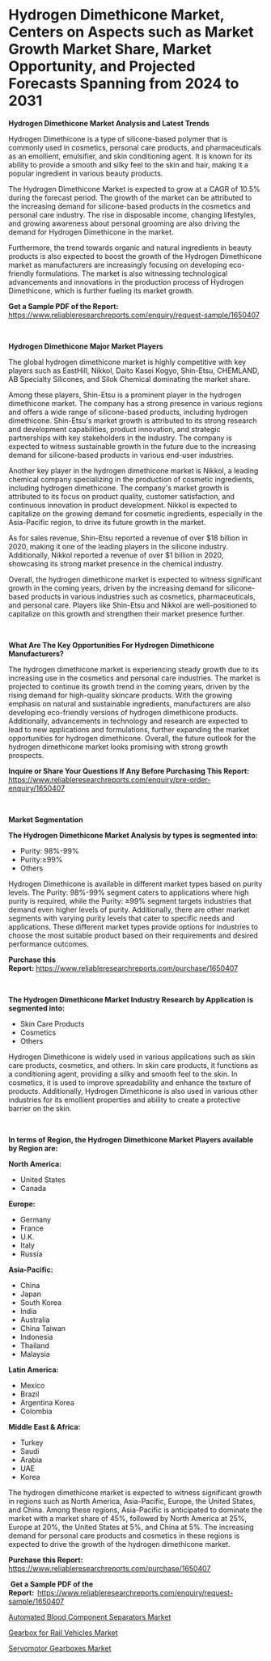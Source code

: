 <p><h1>Hydrogen Dimethicone Market, Centers on Aspects such as Market Growth Market Share, Market Opportunity, and Projected Forecasts Spanning from 2024 to 2031</h1></p><p><strong>Hydrogen Dimethicone Market Analysis and Latest Trends</strong></p>
<p><p>Hydrogen Dimethicone is a type of silicone-based polymer that is commonly used in cosmetics, personal care products, and pharmaceuticals as an emollient, emulsifier, and skin conditioning agent. It is known for its ability to provide a smooth and silky feel to the skin and hair, making it a popular ingredient in various beauty products.</p><p>The Hydrogen Dimethicone Market is expected to grow at a CAGR of 10.5% during the forecast period. The growth of the market can be attributed to the increasing demand for silicone-based products in the cosmetics and personal care industry. The rise in disposable income, changing lifestyles, and growing awareness about personal grooming are also driving the demand for Hydrogen Dimethicone in the market.</p><p>Furthermore, the trend towards organic and natural ingredients in beauty products is also expected to boost the growth of the Hydrogen Dimethicone market as manufacturers are increasingly focusing on developing eco-friendly formulations. The market is also witnessing technological advancements and innovations in the production process of Hydrogen Dimethicone, which is further fueling its market growth.</p></p>
<p><strong>Get a Sample PDF of the Report:&nbsp;</strong> <a href="https://www.reliableresearchreports.com/enquiry/request-sample/1650407">https://www.reliableresearchreports.com/enquiry/request-sample/1650407</a></p>
<p>&nbsp;</p>
<p><strong>Hydrogen Dimethicone Major Market Players</strong></p>
<p><p>The global hydrogen dimethicone market is highly competitive with key players such as EastHill, Nikkol, Daito Kasei Kogyo, Shin-Etsu, CHEMLAND, AB Specialty Silicones, and Silok Chemical dominating the market share. </p><p>Among these players, Shin-Etsu is a prominent player in the hydrogen dimethicone market. The company has a strong presence in various regions and offers a wide range of silicone-based products, including hydrogen dimethicone. Shin-Etsu's market growth is attributed to its strong research and development capabilities, product innovation, and strategic partnerships with key stakeholders in the industry. The company is expected to witness sustainable growth in the future due to the increasing demand for silicone-based products in various end-user industries.</p><p>Another key player in the hydrogen dimethicone market is Nikkol, a leading chemical company specializing in the production of cosmetic ingredients, including hydrogen dimethicone. The company's market growth is attributed to its focus on product quality, customer satisfaction, and continuous innovation in product development. Nikkol is expected to capitalize on the growing demand for cosmetic ingredients, especially in the Asia-Pacific region, to drive its future growth in the market.</p><p>As for sales revenue, Shin-Etsu reported a revenue of over $18 billion in 2020, making it one of the leading players in the silicone industry. Additionally, Nikkol reported a revenue of over $1 billion in 2020, showcasing its strong market presence in the chemical industry.</p><p>Overall, the hydrogen dimethicone market is expected to witness significant growth in the coming years, driven by the increasing demand for silicone-based products in various industries such as cosmetics, pharmaceuticals, and personal care. Players like Shin-Etsu and Nikkol are well-positioned to capitalize on this growth and strengthen their market presence further.</p></p>
<p>&nbsp;</p>
<p><strong>What Are The Key Opportunities For Hydrogen Dimethicone Manufacturers?</strong></p>
<p><p>The hydrogen dimethicone market is experiencing steady growth due to its increasing use in the cosmetics and personal care industries. The market is projected to continue its growth trend in the coming years, driven by the rising demand for high-quality skincare products. With the growing emphasis on natural and sustainable ingredients, manufacturers are also developing eco-friendly versions of hydrogen dimethicone products. Additionally, advancements in technology and research are expected to lead to new applications and formulations, further expanding the market opportunities for hydrogen dimethicone. Overall, the future outlook for the hydrogen dimethicone market looks promising with strong growth prospects.</p></p>
<p><strong>Inquire or Share Your Questions If Any Before Purchasing This Report:</strong> <a href="https://www.reliableresearchreports.com/enquiry/pre-order-enquiry/1650407">https://www.reliableresearchreports.com/enquiry/pre-order-enquiry/1650407</a></p>
<p>&nbsp;</p>
<p><strong>Market Segmentation</strong></p>
<p><strong>The Hydrogen Dimethicone Market Analysis by types is segmented into:</strong></p>
<p><ul><li>Purity: 98%-99%</li><li>Purity:≥99%</li><li>Others</li></ul></p>
<p><p>Hydrogen Dimethicone is available in different market types based on purity levels. The Purity: 98%-99% segment caters to applications where high purity is required, while the Purity: ≥99% segment targets industries that demand even higher levels of purity. Additionally, there are other market segments with varying purity levels that cater to specific needs and applications. These different market types provide options for industries to choose the most suitable product based on their requirements and desired performance outcomes.</p></p>
<p><strong>Purchase this Report:&nbsp;</strong><a href="https://www.reliableresearchreports.com/purchase/1650407">https://www.reliableresearchreports.com/purchase/1650407</a></p>
<p>&nbsp;</p>
<p><strong>The Hydrogen Dimethicone Market Industry Research by Application is segmented into:</strong></p>
<p><ul><li>Skin Care Products</li><li>Cosmetics</li><li>Others</li></ul></p>
<p><p>Hydrogen Dimethicone is widely used in various applications such as skin care products, cosmetics, and others. In skin care products, it functions as a conditioning agent, providing a silky and smooth feel to the skin. In cosmetics, it is used to improve spreadability and enhance the texture of products. Additionally, Hydrogen Dimethicone is also used in various other industries for its emollient properties and ability to create a protective barrier on the skin.</p></p>
<p>&nbsp;</p>
<p><strong>In terms of Region, the Hydrogen Dimethicone Market Players available by Region are:</strong></p>
<p>
    <p> <strong> North America: </strong>
        <ul>
            <li>United States</li>
            <li>Canada</li>
        </ul>
        </p> 
    <p> <strong> Europe: </strong>
        <ul>
            <li>Germany</li>
            <li>France</li>
            <li>U.K.</li>
            <li>Italy</li>
            <li>Russia</li>
        </ul>
        </p> 
    <p> <strong> Asia-Pacific: </strong>
        <ul>
            <li>China</li>
            <li>Japan</li>
            <li>South Korea</li>
            <li>India</li>
            <li>Australia</li>
            <li>China Taiwan</li>
            <li>Indonesia</li>
            <li>Thailand</li>
            <li>Malaysia</li>
        </ul>
        </p> 
    <p> <strong> Latin America: </strong>
        <ul>
            <li>Mexico</li>
            <li>Brazil</li>
            <li>Argentina Korea</li>
            <li>Colombia</li>
        </ul>
        </p> 
    <p> <strong> Middle East & Africa: </strong>
        <ul>
            <li>Turkey</li>
            <li>Saudi</li>
            <li>Arabia</li>
            <li>UAE</li>
            <li>Korea</li>
        </ul>
    </p>
    </p>
<p><p>The hydrogen dimethicone market is expected to witness significant growth in regions such as North America, Asia-Pacific, Europe, the United States, and China. Among these regions, Asia-Pacific is anticipated to dominate the market with a market share of 45%, followed by North America at 25%, Europe at 20%, the United States at 5%, and China at 5%. The increasing demand for personal care products and cosmetics in these regions is expected to drive the growth of the hydrogen dimethicone market.</p></p>
<p><strong>Purchase this Report: </strong><a href="https://www.reliableresearchreports.com/purchase/1650407">https://www.reliableresearchreports.com/purchase/1650407</a></p>
<p>&nbsp;<strong>Get a Sample PDF of the Report:&nbsp;&nbsp;</strong><a href="https://www.reliableresearchreports.com/enquiry/request-sample/1650407">https://www.reliableresearchreports.com/enquiry/request-sample/1650407</a></p>
<p><strong></strong></p>
<p><p><a href="https://view.publitas.com/reportprime-1/automated-blood-component-separators-market-share-market-new-trends-analysis-report-by-type-by-application-by-end-use-by-region-and-segment-forecasts-2023-2030/">Automated Blood Component Separators Market</a></p><p><a href="https://view.publitas.com/reportprime-1/gearbox-for-rail-vehicles-market-analysis-examines-its-scope-on-growth-opportunities-and-forecasted-trends-spanning-from-2023-to-2030/">Gearbox for Rail Vehicles Market</a></p><p><a href="https://view.publitas.com/reportprime-1/servomotor-gearboxes-market-research-report-provides-critical-insights-that-can-help-shape-business-development-and-investment-strategies/">Servomotor Gearboxes Market</a></p></p>